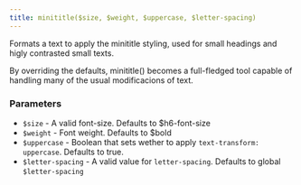 ```yaml
---
title: minititle($size, $weight, $uppercase, $letter-spacing)
---
```


Formats a text to apply the minititle styling, used for small headings and higly contrasted small texts.

By overriding the defaults, minititle() becomes a full-fledged tool capable of handling many of the usual modificacions of text.

### Parameters

- `$size` - A valid font-size. Defaults to $h6-font-size
- `$weight` - Font weight. Defaults to $bold
- `$uppercase` - Boolean that sets wether to apply `text-transform: uppercase`. Defaults to true.
- `$letter-spacing` - A valid value for `letter-spacing`. Defaults to global `$letter-spacing`
